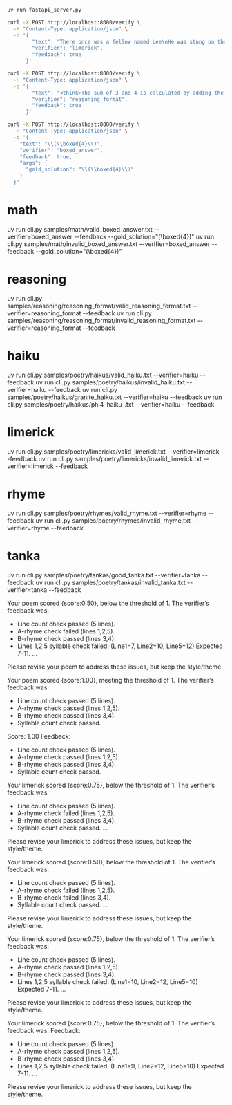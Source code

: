 ```bash
uv run fastapi_server.py
```

```bash
curl -X POST http://localhost:8000/verify \
  -H "Content-Type: application/json" \
  -d '{
        "text": "There once was a fellow named Lee\nHe was stung on the arm by a bee\nHe jumped with a start\nThen soon had a fart\nAnd happily ended up free",
        "verifier": "limerick",
        "feedback": true
      }'
```

```bash
curl -X POST http://localhost:8000/verify \
  -H "Content-Type: application/json" \
  -d '{
        "text": "<think>The sum of 3 and 4 is calculated by adding the two numbers together. 3 + 4 equals 7.</think><answer>7</answer>",
        "verifier": "reasoning_format",
        "feedback": true
      }'
```

```bash
curl -X POST http://localhost:8000/verify \
  -H "Content-Type: application/json" \
  -d '{
    "text": "\\(\\boxed{4}\\)",
    "verifier": "boxed_answer",
    "feedback": true,
    "args": {
      "gold_solution": "\\(\\boxed{4}\\)"
    }
  }'
```

# math
uv run cli.py samples/math/valid_boxed_answer.txt --verifier=boxed_answer --feedback --gold_solution="\(\boxed{4}\)"
uv run cli.py samples/math/invalid_boxed_answer.txt --verifier=boxed_answer --feedback --gold_solution="\(\boxed{4}\)"

# reasoning
uv run cli.py samples/reasoning/reasoning_format/valid_reasoning_format.txt --verifier=reasoning_format --feedback
uv run cli.py samples/reasoning/reasoning_format/invalid_reasoning_format.txt --verifier=reasoning_format --feedback

# haiku
uv run cli.py samples/poetry/haikus/valid_haiku.txt --verifier=haiku --feedback
uv run cli.py samples/poetry/haikus/invalid_haiku.txt --verifier=haiku --feedback
uv run cli.py samples/poetry/haikus/granite_haiku.txt --verifier=haiku --feedback
uv run cli.py samples/poetry/haikus/phi4_haiku_.txt --verifier=haiku --feedback

# limerick
uv run cli.py samples/poetry/limericks/valid_limerick.txt --verifier=limerick --feedback
uv run cli.py samples/poetry/limericks/invalid_limerick.txt --verifier=limerick --feedback

# rhyme
uv run cli.py samples/poetry/rhymes/valid_rhyme.txt --verifier=rhyme --feedback
uv run cli.py samples/poetry/rhymes/invalid_rhyme.txt --verifier=rhyme --feedback

# tanka
uv run cli.py samples/poetry/tankas/good_tanka.txt --verifier=tanka --feedback
uv run cli.py samples/poetry/tankas/invalid_tanka.txt --verifier=tanka --feedback



Your poem scored {score:0.50}, below the threshold of 1.
The verifier’s feedback was:
 - Line count check passed (5 lines).
 - A-rhyme check failed (lines 1,2,5).
 - B-rhyme check passed (lines 3,4).
 - Lines 1,2,5 syllable check failed: (Line1=7, Line2=10, Line5=12) Expected 7-11.
  ...

Please revise your poem to address these issues, but keep the style/theme.

Your poem scored {score:1.00}, meeting the threshold of 1.
The verifier’s feedback was:
 - Line count check passed (5 lines).
 - A-rhyme check passed (lines 1,2,5).
 - B-rhyme check passed (lines 3,4).
 - Syllable count check passed.
 

 Score: 1.00
Feedback:
 - Line count check passed (5 lines).
 - A-rhyme check passed (lines 1,2,5).
 - B-rhyme check passed (lines 3,4).
 - Syllable count check passed.


Your limerick scored {score:0.75}, below the threshold of 1.
The verifier’s feedback was:
 - Line count check passed (5 lines).
 - A-rhyme check failed (lines 1,2,5).
 - B-rhyme check passed (lines 3,4).
 - Syllable count check passed.
   ...

Please revise your limerick to address these issues, but keep the style/theme.

Your limerick scored {score:0.50}, below the threshold of 1.
The verifier’s feedback was:
 - Line count check passed (5 lines).
 - A-rhyme check failed (lines 1,2,5).
 - B-rhyme check failed (lines 3,4).
 - Syllable count check passed.
   ...

Please revise your limerick to address these issues, but keep the style/theme.


Your limerick scored {score:0.75}, below the threshold of 1.
The verifier’s feedback was:
 - Line count check passed (5 lines).
 - A-rhyme check passed (lines 1,2,5).
 - B-rhyme check passed (lines 3,4).
 - Lines 1,2,5 syllable check failed: (Line1=10, Line2=12, Line5=10) Expected 7-11.
   ...

Please revise your limerick to address these issues, but keep the style/theme.

Your limerick scored {score:0.75}, below the threshold of 1.
The verifier’s feedback was:
Feedback:
 - Line count check passed (5 lines).
 - A-rhyme check passed (lines 1,2,5).
 - B-rhyme check passed (lines 3,4).
 - Lines 1,2,5 syllable check failed: (Line1=9, Line2=12, Line5=10) Expected 7-11.
    ...

Please revise your limerick to address these issues, but keep the style/theme.



